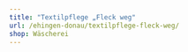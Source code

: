 ```yaml
---
title: "Textilpflege „Fleck weg"
url: /ehingen-donau/textilpflege-fleck-weg/
shop: Wäscherei
---
```


